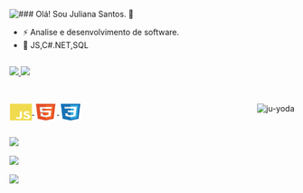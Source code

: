 <img align="left" height="100" src="https://camo.githubusercontent.com/793bd2ae55a4978a8986e3c6252ae32b235ef5b096029c69d788ed5680220dbc/68747470733a2f2f692e696d6775722e636f6d2f7830674b5733392e676966" data-canonical-src="https://i.imgur.com/x0gKW39.gif" style="max-width: 100%;">### Olá! Sou Juliana Santos. 👋



- ⚡ Analise e desenvolvimento de software.
- 💬 JS,C#.NET,SQL
##
 <div>
  <a href=": https://github.com/Julianavdsantos">
  <img height="180em" src="https://github-readme-stats.vercel.app/api?username=Julianavdsantos&show_icons=true&theme=dark&include_all_commits=true&count_private=true"/>
  <img height="180em" src="https://github-readme-stats.vercel.app/api/top-langs/?username=Julianavdsantos&layout=compact&langs_count=7&theme=dark"/>
</div>

##
<div style="display: inline_block"><br>
  <img align="center" alt="ju-Js" height="30" width="40" src="https://raw.githubusercontent.com/devicons/devicon/master/icons/javascript/javascript-plain.svg">
  
  
  <img align="center" alt="ju-HTML" height="30" width="40" src="https://raw.githubusercontent.com/devicons/devicon/master/icons/html5/html5-original.svg">
  <img align="center" alt="ju-CSS" height="30" width="40" src="https://raw.githubusercontent.com/devicons/devicon/master/icons/css3/css3-original.svg">
 
 
  <img align="right"  alt="ju-yoda" src="https://media1.giphy.com/media/3ohuAxV0DfcLTxVh6w/giphy.gif?cid=ecf05e47bf24nokn7omgsiox1zuakm9n72jhrxmfvmu4p5aw&rid=giphy.gif&ct=g ">
</div>
  
## 
  <div>
    
   <a href="https://instagram.com/juh_vieirads" target="_blank"><img src="https://img.shields.io/badge/-Instagram-%23E4405F?style=for-the-badge&logo=instagram&logoColor=white" target="_blank"></a>
    


    
  <a href = "mailto:julianavieirasantos7@gmail.com"><img src="https://img.shields.io/badge/-Gmail-%23333?style=for-the-badge&logo=gmail&logoColor=white" target="_blank"></a>
    
  <a href="https://www.linkedin.com/in/julianavdsantos" target="_blank"><img src="https://img.shields.io/badge/-LinkedIn-%230077B5?style=for-the-badge&logo=linkedin&logoColor=white" target="_blank"></a> 
  </div>
   
 
  
  
